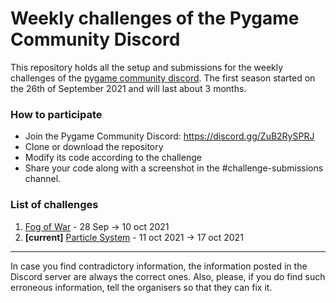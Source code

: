 # Weekly challenges of the Pygame Community Discord

This repository holds all the setup and submissions 
for the weekly challenges of the [pygame community discord](https://discord.gg/ZuB2RySPRJ).
The first season started on the 26th of September 2021 and will last about 3 months.

### How to participate

 - Join the Pygame Community Discord: https://discord.gg/ZuB2RySPRJ
 - Clone or download the repository
 - Modify its code according to the challenge
 - Share your code along with a screenshot in the #challenge-submissions channel.
 
### List of challenges

1. [Fog of War](./01-fog-of-war) - 28 Sep → 10 oct 2021
2. **[current]** [Particle System](./02-particle-system) - 11 oct 2021 → 17 oct 2021


---
In case you find contradictory information, the information posted in the 
Discord server are always the correct ones. Also, please, if you do find such erroneous information,
tell the organisers so that they can fix it.